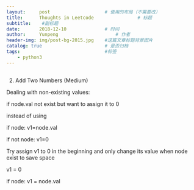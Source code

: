 ```yaml
---
layout:     post   				    # 使用的布局（不需要改）
title:      Thoughts in Leetcode				# 标题 
subtitle:    #副标题
date:       2018-12-10 				# 时间
author:     Yunpeng						# 作者
header-img: img/post-bg-2015.jpg 	#这篇文章标题背景图片
catalog: true 						# 是否归档
tags:								#标签
    - python3
---
```

## 
>
2. Add Two Numbers (Medium)

Dealing with non-existing values:

if node.val not exist but want to assign it to 0

instead of using

if node: v1=node.val

if not node: v1=0

Try assign v1 to 0 in the beginning and only change its value when node exist to save space

v1  = 0

if node: v1 = node.val
